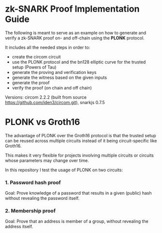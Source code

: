 # zk-SNARK Proof Implementation Guide

The following is meant to serve as an example on how to generate and verify a zk-SNARK proof on- and off-chain using the **PLONK** protocol.

It includes all the needed steps in order to:
- create the circom circuit 
- use the PLONK protocol and the bn128 elliptic curve for the trusted setup (Powers of Tau)
- generate the proving and verification keys
- generate the witness based on the given inputs
- generate the proof 
- verify the proof (on chain and off chain)


Versions: circom 2.2.2 (built from source https://github.com/iden3/circom.git), snarkjs 0.7.5

# PLONK vs Groth16

The advantage of PLONK over the Groth16 protocol is that the trusted setup can be reused across multiple circuits instead of it being circuit-specific like Groth16. 

This makes it very flexible for projects involving multiple circuits or circuits whose parameters may change over time.

In this repository I test the usage of PLONK on two circuits:

### 1. Password hash proof

Goal: Prove knowledge of a password that results in a given (public) hash without revealing the password itself.

### 2. Membership proof

Goal: Prove that an address is member of a group, without revealing the address itself. 
